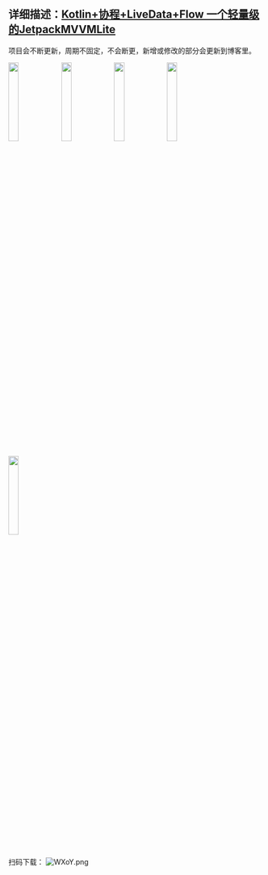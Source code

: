 ## 详细描述：[Kotlin+协程+LiveData+Flow 一个轻量级的JetpackMVVMLite](https://juejin.cn/post/6910906438487539719)

项目会不断更新，周期不固定，不会断更，新增或修改的部分会更新到博客里。

<img src="https://p1-juejin.byteimg.com/tos-cn-i-k3u1fbpfcp/454d1efbe2e74ef8890e8dfd1aa89f82~tplv-k3u1fbpfcp-watermark.image?" width="20%" />
<img src="https://p3-juejin.byteimg.com/tos-cn-i-k3u1fbpfcp/3387b71a656244aaa888e6039d8348bf~tplv-k3u1fbpfcp-watermark.image?" width="20%" />
<img src="https://p3-juejin.byteimg.com/tos-cn-i-k3u1fbpfcp/e2833cee887a489bb9c009a38c0c555f~tplv-k3u1fbpfcp-watermark.image?" width="20%" />
<img src="https://p1-juejin.byteimg.com/tos-cn-i-k3u1fbpfcp/7957ad8c4dda4836971b9d26a006bd68~tplv-k3u1fbpfcp-watermark.image?" width="20%" />
<img src="https://p9-juejin.byteimg.com/tos-cn-i-k3u1fbpfcp/2638c6e3257c4308ae17e02cf4faf3ff~tplv-k3u1fbpfcp-watermark.image?" width="20%" />

扫码下载：
![WXoY.png](https://p9-juejin.byteimg.com/tos-cn-i-k3u1fbpfcp/0961b318b5a847cfbfdf257ca58bc354~tplv-k3u1fbpfcp-watermark.image?)
